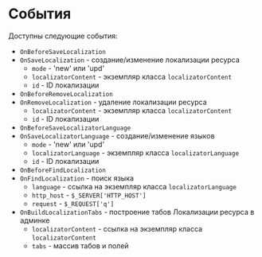 # События

Доступны следующие события:

* `OnBeforeSaveLocalization`
* `OnSaveLocalization` - создание/изменение локализации ресурса
  * `mode` - 'new' или 'upd'
  * `localizatorContent` - экземпляр класса `localizatorContent`
  * `id` - ID локализации
* `OnBeforeRemoveLocalization`
* `OnRemoveLocalization` - удаление локализации ресурса
  * `localizatorContent` - экземпляр класса `localizatorContent`
  * `id` - ID локализации
* `OnBeforeSaveLocalizatorLanguage`
* `OnSaveLocalizatorLanguage` - создание/изменение языков
  * `mode` - 'new' или 'upd'
  * `localizatorLanguage` - экземпляр класса `localizatorLanguage`
  * `id` - ID локализации
* `OnBeforeFindLocalization`
* `OnFindLocalization` - поиск языка
  * `language` - ссылка на экземпляр класса `localizatorLanguage`
  * `http_host` - `$_SERVER['HTTP_HOST']`
  * `request` - `$_REQUEST['q']`
* `OnBuildLocalizationTabs` - построение табов Локализации ресурса в админке
  * `localizatorContent` - ссылка на экземпляр класса `localizatorContent`
  * `tabs` - массив табов и полей
